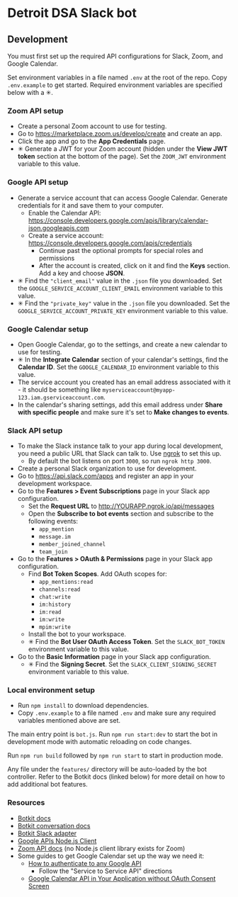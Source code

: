 # Detroit DSA Slack bot

## Development
You must first set up the required API configurations for Slack, Zoom, and Google Calendar.

Set environment variables in a file named `.env` at the root of the repo. Copy `.env.example` to get started. Required environment variables are specified below with a ✳.

### Zoom API setup
* Create a personal Zoom account to use for testing.
* Go to <https://marketplace.zoom.us/develop/create> and create an app.
* Click the app and go to the **App Credentials** page.
* ✳ Generate a JWT for your Zoom account (hidden under the **View JWT token** section at the bottom of the page). Set the `ZOOM_JWT` environment variable to this value.

### Google API setup
* Generate a service account that can access Google Calendar. Generate credentials for it and save them to your computer.
  * Enable the Calendar API: <https://console.developers.google.com/apis/library/calendar-json.googleapis.com>
  * Create a service account: <https://console.developers.google.com/apis/credentials>
    * Continue past the optional prompts for special roles and permissions
    * After the account is created, click on it and find the **Keys** section. Add a key and choose **JSON**.
* ✳ Find the `"client_email"` value in the `.json` file you downloaded. Set the `GOOGLE_SERVICE_ACCOUNT_CLIENT_EMAIL` environment variable to this value.
* ✳ Find the `"private_key"` value in the `.json` file you downloaded. Set the `GOOGLE_SERVICE_ACCOUNT_PRIVATE_KEY` environment variable to this value.

### Google Calendar setup
* Open Google Calendar, go to the settings, and create a new calendar to use for testing.
* ✳ In the **Integrate Calendar** section of your calendar's settings, find the **Calendar ID**. Set the `GOOGLE_CALENDAR_ID` environment variable to this value.
* The service account you created has an email address associated with it - it should be something like `myserviceaccount@myapp-123.iam.gserviceaccount.com`.
* In the calendar's sharing settings, add this email address under **Share with specific people** and make sure it's set to **Make changes to events**.

### Slack API setup
* To make the Slack instance talk to your app during local development, you need a public URL that Slack can talk to. Use [ngrok](https://ngrok.com/) to set this up.
  * By default the bot listens on port `3000`, so run `ngrok http 3000`.
* Create a personal Slack organization to use for development.
* Go to <https://api.slack.com/apps> and register an app in your development workspace.
* Go to the **Features > Event Subscriptions** page in your Slack app configuration.
  * Set the **Request URL** to <http://YOURAPP.ngrok.io/api/messages>
  * Open the **Subscribe to bot events** section and subscribe to the following events:
    * `app_mention`
    * `message.im`
    * `member_joined_channel`
    * `team_join`
* Go to the **Features > OAuth & Permissions** page in your Slack app configuration.
  * Find **Bot Token Scopes**. Add OAuth scopes for:
    * `app_mentions:read`
    * `channels:read`
    * `chat:write`
    * `im:history`
    * `im:read`
    * `im:write`
    * `mpim:write`
  * Install the bot to your workspace.
  * ✳ Find the **Bot User OAuth Access Token**. Set the `SLACK_BOT_TOKEN` environment variable to this value.
* Go to the **Basic Information** page in your Slack app configuration.
  * ✳ Find the **Signing Secret**. Set the `SLACK_CLIENT_SIGNING_SECRET` environment variable to this value.

### Local environment setup
* Run `npm install` to download dependencies.
* Copy `.env.example` to a file named `.env` and make sure any required variables mentioned above are set.

The main entry point is `bot.js`. Run `npm run start:dev` to start the bot in development mode with automatic reloading on code changes.

Run `npm run build` followed by `npm run start` to start in production mode.

Any file under the `features/` directory will be auto-loaded by the bot controller. Refer to the Botkit docs (linked below) for more detail on how to add additional bot features.

### Resources
* [Botkit docs](https://botkit.ai/docs/v4/)
* [Botkit conversation docs](https://botkit.ai/docs/v4/conversations.html)
* [Botkit Slack adapter](https://botkit.ai/docs/v4/platforms/slack.html)
* [Google APIs Node.js Client](https://github.com/googleapis/google-api-nodejs-client#readme)
* [Zoom API docs](https://marketplace.zoom.us/docs/api-reference/zoom-api) (no Node.js client library exists for Zoom)
* Some guides to get Google Calendar set up the way we need it:
  * [How to authenticate to any Google API](https://flaviocopes.com/google-api-authentication/#service-to-service-api)
    * Follow the "Service to Service API" directions
  * [Google Calendar API in Your Application without OAuth Consent Screen](https://medium.com/@ArchTaqi/google-calendar-api-in-your-application-without-oauth-consent-screen-4fcc1f8eb380)
